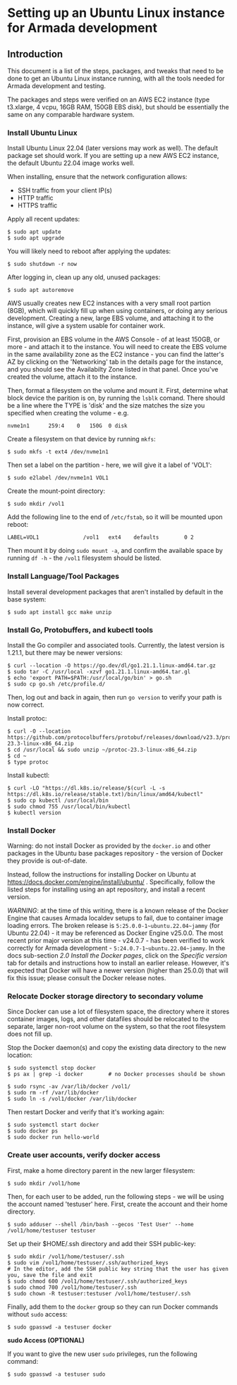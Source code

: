 # Setting up an Ubuntu Linux instance for Armada development

## Introduction

This document is a list of the steps, packages, and tweaks that need to be done to get an Ubuntu Linux
instance running, with all the tools needed for Armada development and testing.

The packages and steps were verified on an AWS EC2 instance (type t3.xlarge, 4 vcpu, 16GB RAM,
150GB EBS disk), but should be essentially the same on any comparable hardware system.

### Install Ubuntu Linux

Install Ubuntu Linux 22.04 (later versions may work as well). The default package set should
work. If you are setting up a new AWS EC2 instance, the default Ubuntu 22.04 image works well.

When installing, ensure that the network configuration allows:
- SSH traffic from your client IP(s)
- HTTP traffic
- HTTPS traffic

Apply all recent updates:
```
$ sudo apt update
$ sudo apt upgrade
```
You will likely need to reboot after applying the updates:
```
$ sudo shutdown -r now
```
After logging in, clean up any old, unused packages:
```
$ sudo apt autoremove
```

AWS usually creates new EC2 instances with a very small root partion (8GB), which will quickly
fill up when using containers, or doing any serious development. Creating a new,  large EBS volume, and 
attaching it to the instance, will give a system usable for container work.

First, provision an EBS volume in the AWS Console - of at least 150GB, or more - and attach it to
the instance. You will need to create the EBS volume in the same availability zone as the EC2
instance - you can find the latter's AZ by clicking on the 'Networking' tab in the details page
for the instance, and you should see the Availabilty Zone listed in that panel. Once you've created
the volume, attach it to the instance.

Then, format a filesystem on the volume and mount it. First, determine what block device the
parition is on, by running the `lsblk` comand. There should be a line where the TYPE is 'disk'
and the size matches the size you specified when creating the volume - e.g.
```
nvme1n1      259:4    0   150G  0 disk
```
Create a filesystem on that device by running `mkfs`:
```
$ sudo mkfs -t ext4 /dev/nvme1n1
```
Then set a label on the partition - here, we will give it a label of 'VOL1':
```
$ sudo e2label /dev/nvme1n1 VOL1
```
Create the mount-point directory:
```
$ sudo mkdir /vol1
```
Add the following line to the end of `/etc/fstab`, so it will be mounted upon reboot:
```
LABEL=VOL1              /vol1   ext4    defaults        0 2
```
Then mount it by doing `sudo mount -a`, and confirm the available space by running `df -h` - the `/vol1`
filesystem should be listed.

### Install Language/Tool Packages

Install several development packages that aren't installed by default in the base system:
```
$ sudo apt install gcc make unzip
```

### Install Go, Protobuffers, and kubectl tools
Install the Go compiler and associated tools. Currently, the latest version is 1.21.1, but there may
be newer versions:

```
$ curl --location -O https://go.dev/dl/go1.21.1.linux-amd64.tar.gz
$ sudo tar -C /usr/local -xzvf go1.21.1.linux-amd64.tar.gl
$ echo 'export PATH=$PATH:/usr/local/go/bin' > go.sh
$ sudo cp go.sh /etc/profile.d/
```
Then, log out and back in again, then run `go version` to verify your path is now correct.

Install protoc:
```
$ curl -O --location https://github.com/protocolbuffers/protobuf/releases/download/v23.3/protoc-23.3-linux-x86_64.zip
$ cd /usr/local && sudo unzip ~/protoc-23.3-linux-x86_64.zip
$ cd ~
$ type protoc
```

Install kubectl:
```
$ curl -LO "https://dl.k8s.io/release/$(curl -L -s https://dl.k8s.io/release/stable.txt)/bin/linux/amd64/kubectl"
$ sudo cp kubectl /usr/local/bin
$ sudo chmod 755 /usr/local/bin/kubectl
$ kubectl version
```

### Install Docker

Warning: do not install Docker as provided by the `docker.io` and other packages in the Ubuntu base
packages repository - the version of Docker they provide is out-of-date.

Instead, follow the instructions for installing Docker on Ubuntu at https://docs.docker.com/engine/install/ubuntu/ .
Specifically, follow the listed steps for installing using an apt repository, and install a recent version.

*WARNING*: at the time of this writing, there is a known release of the Docker Engine that causes Armada
localdev setups to fail, due to container image loading errors. The broken release is
`5:25.0.0-1~ubuntu.22.04~jammy` (for Ubuntu 22.04) - it may be referenced as Docker Engine v25.0.0. The
most recent prior major version at this time - v24.0.7 - has been verified to work correctly for Armada
development - `5:24.0.7-1~ubuntu.22.04~jammy`. In the docs sub-section *2.0 Install the Docker pages*, click
on the *Specific version* tab for details and instructions how to install an earlier release. However,
it's expected that Docker will have a newer version (higher than 25.0.0) that will fix this issue; please
consult the Docker release notes.

### Relocate Docker storage directory to secondary volume

Since Docker can use a lot of filesystem space, the directory where it stores container images, logs,
and other datafiles should be relocated to the separate, larger non-root volume on the system, so that
the root filesystem does not fill up.

Stop the Docker daemon(s) and copy the existing data directory to the new location:
```
$ sudo systemctl stop docker
$ ps ax | grep -i docker        # no Docker processes should be shown 

$ sudo rsync -av /var/lib/docker /vol1/
$ sudo rm -rf /var/lib/docker
$ sudo ln -s /vol1/docker /var/lib/docker
```
Then restart Docker and verify that it's working again:
```
$ sudo systemctl start docker  
$ sudo docker ps
$ sudo docker run hello-world
```

### Create user accounts, verify docker access

First, make a home directory parent in the new larger filesystem:
```
$ sudo mkdir /vol1/home
```
Then, for each user to be added, run the following steps - we will be using the account named 'testuser' here.
First, create the account and their home directory.
```
$ sudo adduser --shell /bin/bash --gecos 'Test User' --home /vol1/home/testuser testuser
```
Set up their $HOME/.ssh directory and add their SSH public-key:
```
$ sudo mkdir /vol1/home/testuser/.ssh
$ sudo vim /vol1/home/testuser/.ssh/authorized_keys
# In the editor, add the SSH public key string that the user has given you, save the file and exit
$ sudo chmod 600 /vol1/home/testuser/.ssh/authorized_keys
$ sudo chmod 700 /vol1/home/testuser/.ssh
$ sudo chown -R testuser:testuser /vol1/home/testuser/.ssh
```
Finally, add them to the `docker` group so they can run Docker commands without `sudo` access:
```
$ sudo gpasswd -a testuser docker
```
**sudo Access (OPTIONAL)**

If you want to give the new user `sudo` privileges, run the following command:
```
$ sudo gpasswd -a testuser sudo
```

